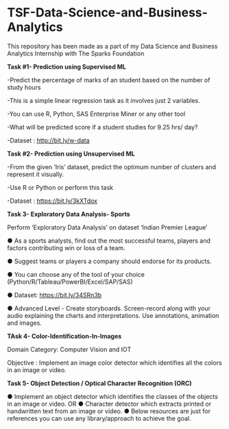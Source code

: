 # TSF-Data-Science-and-Business-Analytics
This repository has been made as a part of my Data Science and Business Analytics Internship with The Sparks Foundation

**Task #1- Prediction using Supervised ML**

-Predict the percentage of marks of an student based on the number of study hours

-This is a simple linear regression task as it involves just 2 variables.

-You can use R, Python, SAS Enterprise Miner or any other tool

-What will be predicted score if a student studies for 9.25 hrs/ day?

-Dataset : http://bit.ly/w-data

**Task #2- Prediction using Unsupervised ML**

-From the given ‘Iris’ dataset, predict the optimum number of clusters and represent it visually.

-Use R or Python or perform this task

-Dataset : https://bit.ly/3kXTdox

**Task 3- Exploratory Data Analysis- Sports**

Perform ‘Exploratory Data Analysis’ on dataset ‘Indian Premier League’

● As a sports analysts, find out the most successful teams, players and factors
contributing win or loss of a team.

● Suggest teams or players a company should endorse for its products.

● You can choose any of the tool of your choice
(Python/R/Tableau/PowerBI/Excel/SAP/SAS)

● Dataset: https://bit.ly/34SRn3b

● Advanced Level - Create storyboards. Screen-record along with your audio
explaining the charts and interpretations. Use annotations, animation and
images.

**TAsk 4- Color-Identification-In-Images**

Domain Category: Computer Vision and IOT

Objective : Implement an image color detector which identifies all the colors in an image or video.

**Task 5- Object Detection / Optical Character Recognition (ORC)**


● Implement an object detector which identifies the classes of the objects in
an image or video. OR
● Character detector which extracts printed or handwritten text from an
image or video.
● Below resources are just for references you can use any library/approach
to achieve the goal.
